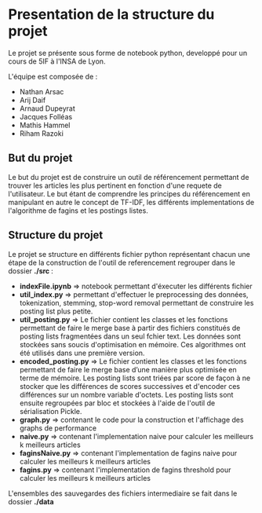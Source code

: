 <h1>Presentation de la structure du projet</h1>

Le projet se présente sous forme de notebook python, developpé pour un cours de 5IF à l'INSA de Lyon.

L'équipe est composée de :
<ul>
	<li>Nathan  Arsac</li>
	<li>Arij Daif</li>
	<li>Arnaud  Dupeyrat</li>
	<li>Jacques Folléas</li>
	<li>Mathis   Hammel</li>
	<li>Riham Razoki</li>
</ul>


<h2> But du projet </h2>

Le but du projet est de construire un outil de référencement permettant de trouver les articles les plus pertinent en fonction d'une requete de l'utilisateur.
Le but étant de comprendre les principes du référencement en manipulant en autre le concept de TF-IDF, les différents implementations de l'algorithme de fagins et les postings listes.

<h2> Structure du projet </h2>

Le projet se structure en différents fichier python représentant chacun une étape de la construction de l'outil de referencement regrouper dans le dossier <b> ./src </b>: 

<ul>

<li><b>indexFile.ipynb</b> => notebook permettant d'éxecuter les différents fichier</li>
	 	
<li><b>util_index.py</b> => permettant d'effectuer le preprocessing des données, tokenization, stemming, stop-word removal permettant de construire les posting list plus petite.</li>
		
<li><b>util_posting.py</b> => Le fichier contient les classes et les fonctions permettant de faire le merge base à partir des fichiers constitués de posting lists fragmentées dans un seul fchier text. Les données sont stockées sans soucis d'optimisation en mémoire. Ces algorithmes ont été utilisés dans une première version.</li>
        
<li><b>encoded_posting.py</b> => Le fichier contient les classes et les fonctions permettant de faire le merge base d’une manière plus optimisée en  terme de mémoire. Les posting lists sont triées  par score de façon à ne stocker que les différences de scores successives et d'encoder ces différences sur un nombre variable d'octets. Les posting lists sont ensuite regroupées par bloc et stockées à l'aide de l'outil de sérialisation Pickle.</li>		
<li><b>graph.py</b> => contenant le code pour la construction et l'affichage des graphs de performance</li>
		
<li><b>naive.py</b> => contenant l'implementation naive pour calculer les meilleurs k meilleurs articles</li>
	
<li><b>faginsNaive.py</b> => contenant l'implementation de fagins naive pour calculer les meilleurs k meilleurs articles </li>
		
<li><b>fagins.py</b> => contenant l'implementation de fagins threshold pour calculer les meilleurs k meilleurs articles </li>

</ul>

L'ensembles des sauvegardes des fichiers intermediaire se fait dans le dossier <b>./data</b> 